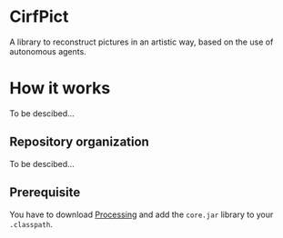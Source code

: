# CirfPict
A library to reconstruct pictures in an artistic way, based on the use of autonomous agents.

# How it works
To be descibed...

## Repository organization
To be descibed...

## Prerequisite
You have to download [Processing](https://processing.org/download/) and add the `core.jar` library to your `.classpath`.
